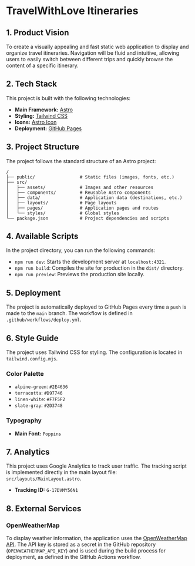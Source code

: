 # TravelWithLove Itineraries

## 1. Product Vision

To create a visually appealing and fast static web application to display and organize travel itineraries. Navigation will be fluid and intuitive, allowing users to easily switch between different trips and quickly browse the content of a specific itinerary.

## 2. Tech Stack

This project is built with the following technologies:

- **Main Framework:** [Astro](https://astro.build/)
- **Styling:** [Tailwind CSS](https://tailwindcss.com/)
- **Icons:** [Astro Icon](https://github.com/natemoo-re/astro-icon#readme)
- **Deployment:** [GitHub Pages](https://pages.github.com/)

## 3. Project Structure

The project follows the standard structure of an Astro project:

```
/
├── public/                 # Static files (images, fonts, etc.)
├── src/
│   ├── assets/             # Images and other resources
│   ├── components/         # Reusable Astro components
│   ├── data/               # Application data (destinations, etc.)
│   ├── layouts/            # Page layouts
│   ├── pages/              # Application pages and routes
│   └── styles/             # Global styles
└── package.json            # Project dependencies and scripts
```

## 4. Available Scripts

In the project directory, you can run the following commands:

- `npm run dev`: Starts the development server at `localhost:4321`.
- `npm run build`: Compiles the site for production in the `dist/` directory.
- `npm run preview`: Previews the production site locally.

## 5. Deployment

The project is automatically deployed to GitHub Pages every time a `push` is made to the `main` branch. The workflow is defined in `.github/workflows/deploy.yml`.

## 6. Style Guide

The project uses Tailwind CSS for styling. The configuration is located in `tailwind.config.mjs`.

### Color Palette

- `alpine-green`: `#2E4636`
- `terracotta`: `#D97746`
- `linen-white`: `#F7F5F2`
- `slate-gray`: `#2D3748`

### Typography

- **Main Font:** `Poppins`

## 7. Analytics

This project uses Google Analytics to track user traffic. The tracking script is implemented directly in the main layout file: `src/layouts/MainLayout.astro`.

- **Tracking ID:** `G-17DVMY56N1`

## 8. External Services

### OpenWeatherMap

To display weather information, the application uses the [OpenWeatherMap API](https://openweathermap.org/api). The API key is stored as a secret in the GitHub repository (`OPENWEATHERMAP_API_KEY`) and is used during the build process for deployment, as defined in the GitHub Actions workflow.
